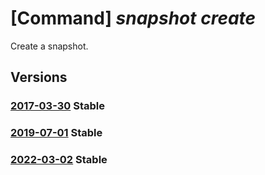 # [Command] _snapshot create_

Create a snapshot.

## Versions

### [2017-03-30](/Resources/mgmt-plane/L3N1YnNjcmlwdGlvbnMve30vcmVzb3VyY2Vncm91cHMve30vcHJvdmlkZXJzL21pY3Jvc29mdC5jb21wdXRlL3NuYXBzaG90cy97fQ==/2017-03-30.xml) **Stable**

<!-- mgmt-plane /subscriptions/{}/resourcegroups/{}/providers/microsoft.compute/snapshots/{} 2017-03-30 -->

### [2019-07-01](/Resources/mgmt-plane/L3N1YnNjcmlwdGlvbnMve30vcmVzb3VyY2Vncm91cHMve30vcHJvdmlkZXJzL21pY3Jvc29mdC5jb21wdXRlL3NuYXBzaG90cy97fQ==/2019-07-01.xml) **Stable**

<!-- mgmt-plane /subscriptions/{}/resourcegroups/{}/providers/microsoft.compute/snapshots/{} 2019-07-01 -->

### [2022-03-02](/Resources/mgmt-plane/L3N1YnNjcmlwdGlvbnMve30vcmVzb3VyY2Vncm91cHMve30vcHJvdmlkZXJzL21pY3Jvc29mdC5jb21wdXRlL3NuYXBzaG90cy97fQ==/2022-03-02.xml) **Stable**

<!-- mgmt-plane /subscriptions/{}/resourcegroups/{}/providers/microsoft.compute/snapshots/{} 2022-03-02 -->
